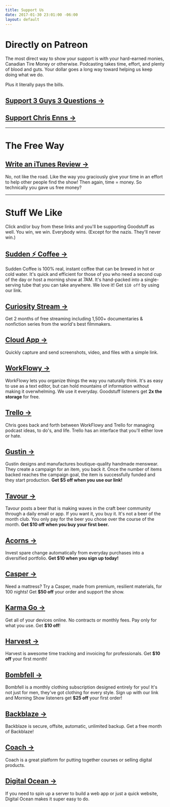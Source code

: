 ```yaml
---
title: Support Us
date: 2017-01-30 23:01:00 -06:00
layout: default
---
```


# Directly on Patreon
The most direct way to show your support is with your hard-earned monies, Canadian Tire Money or otherwise. Podcasting takes time, effort, and plenty of blood and guts. Your dollar goes a long way toward helping us keep doing what we do.

Plus it literally pays the bills.

## [Support 3 Guys 3 Questions →](http://patreon.com/3g3q)

## [Support Chris Enns →](http://patreon.com/ichris)

***

# The Free Way

## [Write an iTunes Review →](https://itunes.apple.com/us/artist/goodstuff-fm/id843385597?mt=2)
No, not like the road. Like the way you graciously give your time in an effort to help other people find the show! Then again, time = money. So technically you gave us free money?

***

# Stuff We Like

Click and/or buy from these links and you'll be supporting Goodstuff as well. You win, we win. Everybody wins. (Except for the nazis. They'll never win.)

## [Sudden ⚡ Coffee →](http://suddencoffee.refr.cc/3LWRDXJ)
Sudden Coffee is 100% real, instant coffee that can be brewed in hot or cold water. It's quick and efficient for those of you who need a second cup of the day or host a morning show at 7AM. It's hand-packed into a single-serving tube that you can take anywhere. We love it! Get `$10 off` by using our link.

## [Curiosity Stream →](https://curiositystream.com/referral/2f77a1f510)
Get 2 months of free streaming including  1,500+ documentaries & nonfiction series from the world's best filmmakers.

## [Cloud App →](http://my.cl.ly/r/28351A1s331l3619)
Quickly capture and send screenshots, video, and files with a simple link.

## [WorkFlowy →](https://workflowy.com/invite/20cd98ad.lnx)
WorkFlowy lets you organize things the way you naturally think. It's as easy to use as a text editor, but can hold mountains of information without making it overwhelming. We use it everyday. Goodstuff listeners get **2x the storage** for free.

## [Trello →](https://trello.com/ichris/recommend)
Chris goes back and forth between WorkFlowy and Trello for managing podcast ideas, to do's, and life. Trello has an interface that you'll either love or hate.

## [Gustin →](https://www.weargustin.com/i/KV_eY)
Gustin designs and manufactures boutique-quality handmade menswear. They create a campaign for an item, you back it. Once the number of items backed reaches the campaign goal, the item is successfully funded and they start production. **Get $5 off when you use our link!**

## [Tavour →](https://www.tavour.com/?invitedby=36764)
Tavour posts a beer that is making waves in the craft beer community through a daily email or app. If you want it, you buy it. It's not a beer of the month club. You only pay for the beer you chose over the course of the month. **Get $10 off when you buy your first beer.**

## [Acorns →](https://acorns.com/invite/925ETC)
Invest spare change automatically from everyday purchases into a diversified portfolio. **Get $10 when you sign up today!**

## [Casper →](http://refer.caspersleep.com/v2/share/6052664474464275369)
Need a mattress? Try a Casper, made from premium, resilient materials, for 100 nights! Get **$50 off** your order and support the show.

## [Karma Go →](https://yourkarma.com/store/invite/sncahb)
Get all of your devices online. No contracts or monthly fees. Pay only for what you use. Get **$10 off**!

## [Harvest →](http://try.hrv.st/7-51646)
Harvest is awesome time tracking and invoicing for professionals. Get **$10 off** your first month!

## [Bombfell →](https://bombfell.com/?rc=12254XWrjY)
Bombfell is a monthly clothing subscription designed entirely for you! It's not just for men, they've got clothing for every style. Sign up with our link and Morning Show listeners get **$25 off** your first order!

## [Backblaze →](https://secure.backblaze.com/r/00sxqw)
Backblaze is secure, offsite, automatic, unlimited backup. Get a free month of Backblaze!

## [Coach →](http://partners.withcoach.com/41464/4006)
Coach is a great platform for putting together courses or selling digital products.

## [Digital Ocean →](https://www.digitalocean.com/?refcode=b5e0de79be08)
If you need to spin up a server to build a web app or just a quick website, Digital Ocean makes it super easy to do.

